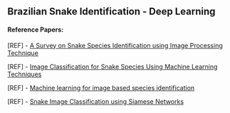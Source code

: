 ## Brazilian Snake Identification - Deep Learning

#### Reference Papers:

[REF] - [A Survey on Snake Species Identification using Image Processing Technique](https://www.researchgate.net/publication/328988208_A_Survey_on_Snake_Species_Identification_using_Image_Processing_Technique)

[REF] - [Image Classification for Snake Species Using Machine Learning Techniques](https://www.researchgate.net/publication/309338913_Image_Classification_for_Snake_Species_Using_Machine_Learning_Techniques)

[REF] - [Machine learning for image based species identification](https://besjournals.onlinelibrary.wiley.com/doi/full/10.1111/2041-210X.13075)

[REF] - [Snake Image Classification using Siamese Networks](https://www.researchgate.net/publication/334816137_Snake_Image_Classification_using_Siamese_Networks)
